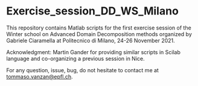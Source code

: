 # Exercise_session_DD_WS_Milano

This repository contains Matlab scripts for the first exercise session of the Winter school on Advanced Domain Decomposition methods
organized by Gabriele Ciaramella at Politecnico di Milano, 24-26 November 2021.

 Acknowledgment: Martin Gander for providing similar scripts in Scilab language and co-organizing a previous session in Nice.
 
 
 For any question, issue, bug, do not hesitate to contact me at tommaso.vanzan@epfl.ch.
